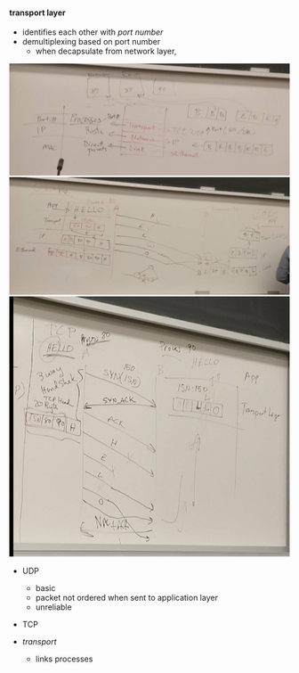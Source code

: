 



#### transport layer 

+ identifies each other with _port number_
+ demultiplexing based on port number
    + when decapsulate from network layer, 


![](2017-10-20-11-20-22.png)
![](2017-10-20-11-39-53.png)
![](2017-10-20-11-51-58.png)




+ UDP
    + basic
    + packet not ordered when sent to application layer
    + unreliable
+ TCP





+ _transport_ 
    + links processes 
